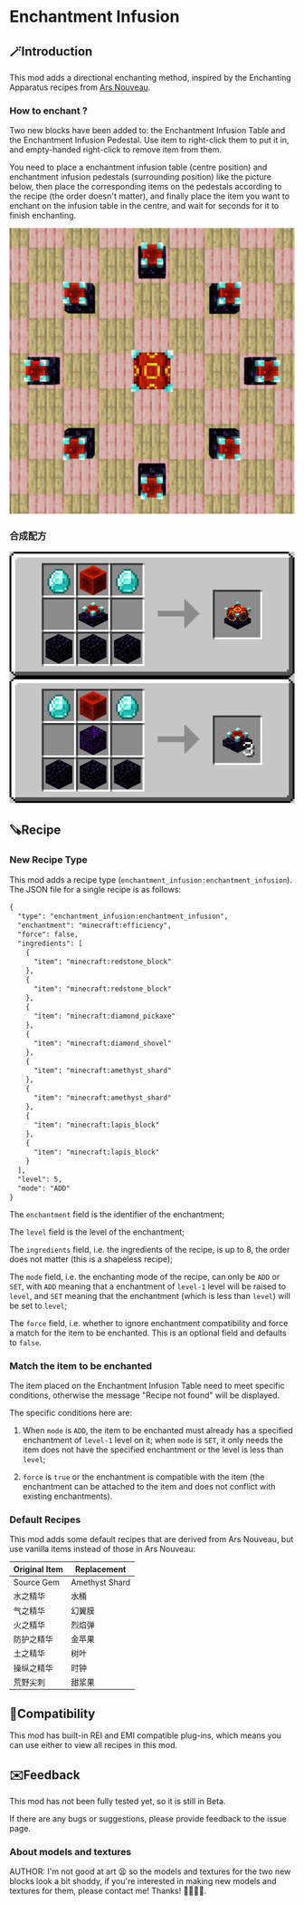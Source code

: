 # Enchantment Infusion

## 🪄Introduction

This mod adds a directional enchanting method, inspired by the Enchanting Apparatus recipes from [Ars Nouveau](https://www.curseforge.com/minecraft/mc-mods/ars-nouveau).

### How to enchant ?

Two new blocks have been added to: the Enchantment Infusion Table and the Enchantment Infusion Pedestal. Use item to right-click them to put it in, and empty-handed right-click to remove item from them.

You need to place a enchantment infusion table (centre position) and enchantment infusion pedestals (surrounding position) like the picture below, then place the corresponding items on the pedestals according to the recipe (the order doesn't matter), and finally place the item you want to enchant on the infusion table in the centre, and wait for seconds for it to finish enchanting.

![image](assets/enchantment-infusion/machine.png)

### 合成配方

![image](assets/enchantment-infusion/recipe.png)

## 🪚Recipe

### New Recipe Type

This mod adds a recipe type (`enchantment_infusion:enchantment_infusion`). The JSON file for a single recipe is as follows:

```
{  
  "type": "enchantment_infusion:enchantment_infusion",  
  "enchantment": "minecraft:efficiency",  
  "force": false,  
  "ingredients": [  
    {  
      "item": "minecraft:redstone_block"  
    },  
    {  
      "item": "minecraft:redstone_block"  
    },  
    {  
      "item": "minecraft:diamond_pickaxe"  
    },  
    {  
      "item": "minecraft:diamond_shovel"  
    },  
    {  
      "item": "minecraft:amethyst_shard"  
    },  
    {  
      "item": "minecraft:amethyst_shard"  
    },  
    {  
      "item": "minecraft:lapis_block"  
    },  
    {  
      "item": "minecraft:lapis_block"  
    }  
  ],  
  "level": 5,  
  "mode": "ADD"  
}
```

The `enchantment` field is the identifier of the enchantment;

The `level` field is the level of the enchantment;

The `ingredients` field, i.e. the ingredients of the recipe, is up to 8, the order does not matter (this is a shapeless recipe);

The `mode` field, i.e. the enchanting mode of the recipe, can only be `ADD` or `SET`, with `ADD` meaning that a enchantment of `level-1` level will be raised to `level`, and `SET` meaning that the enchantment (which is less than `level`) will be set to `level`;

The `force` field, i.e. whether to ignore enchantment compatibility and force a match for the item to be enchanted. This is an optional field and defaults to `false`.

### Match the item to be enchanted

The item placed on the Enchantment Infusion Table need to meet specific conditions, otherwise the message "Recipe not found" will be displayed.

The specific conditions here are:

1. When `mode` is `ADD`, the item to be enchanted must already has a specified enchantment of `level-1` level on it; when `mode` is `SET`, it only needs the item does not have the specified enchantment or the level is less than `level`;

2. `force` is `true` or the enchantment is compatible with the item (the enchantment can be attached to the item and does not conflict with existing enchantments).

### Default Recipes

This mod adds some default recipes that are derived from Ars Nouveau, but use vanilla items instead of those in Ars Nouveau:

| Original Item | Replacement    |
| ------------- | -------------- |
| Source Gem    | Amethyst Shard |
| 水之精华          | 水桶             |
| 气之精华          | 幻翼膜            |
| 火之精华          | 烈焰弹            |
| 防护之精华         | 金苹果            |
| 土之精华          | 树叶             |
| 操纵之精华         | 时钟             |
| 荒野尖刺          | 甜浆果            |

## 🧩Compatibility

This mod has built-in REI and EMI compatible plug-ins, which means you can use either to view all recipes in this mod.

## ✉️Feedback

This mod has not been fully tested yet, so it is still in Beta.

If there are any bugs or suggestions, please provide feedback to the issue page.

### About models and textures

AUTHOR: I'm not good at art 😫 so the models and textures for the two new blocks look a bit shoddy, if you're interested in making new models and textures for them, please contact me! Thanks! 🥰🥰🥰🥰.